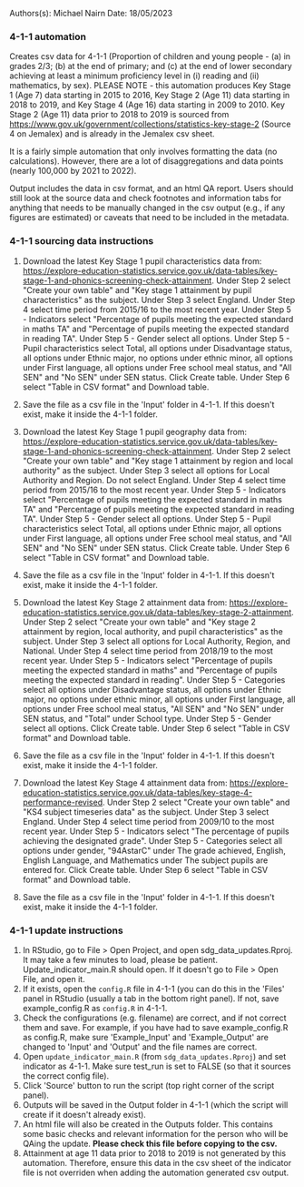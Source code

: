Authors(s): Michael Nairn
Date: 18/05/2023

### 4-1-1 automation

Creates csv data for 4-1-1 (Proportion of children and young people - (a) in grades 2/3; (b) at the end of primary; and (c) at the end of lower secondary achieving at least a minimum proficiency level in (i) reading and (ii) mathematics, by sex). PLEASE NOTE - this automation produces Key Stage 1 (Age 7) data starting in 2015 to 2016, Key Stage 2 (Age 11) data starting in 2018 to 2019, and Key Stage 4 (Age 16) data starting in 2009 to 2010. Key Stage 2 (Age 11) data prior to 2018 to 2019 is sourced from https://www.gov.uk/government/collections/statistics-key-stage-2 (Source 4 on Jemalex) and is already in the Jemalex csv sheet. 

It is a fairly simple automation that only involves formatting the data (no calculations). However, there are a lot of disaggregations and data points (nearly 100,000 by 2021 to 2022).


Output includes the data in csv format, and an html QA report. Users should still look at the source data and check footnotes and information tabs for anything that needs to be manually changed in the csv output (e.g., if any figures are estimated) or caveats that need to be included in the metadata. 


### 4-1-1 sourcing data instructions

1) Download the latest Key Stage 1 pupil characteristics data from: https://explore-education-statistics.service.gov.uk/data-tables/key-stage-1-and-phonics-screening-check-attainment. 
Under Step 2 select "Create your own table" and "Key stage 1 attainment by pupil characteristics" as the subject.
Under Step 3 select England.
Under Step 4 select time period from 2015/16 to the most recent year.
Under Step 5 - Indicators select  "Percentage of pupils meeting the expected standard in maths TA" and "Percentage of pupils meeting the expected standard in reading TA".
Under Step 5 - Gender select all options.
Under Step 5 - Pupil characteristics select Total, all options under Disadvantage status, all options under Ethnic major, no options under ethnic minor, all options under First language, all options under Free school meal status, and "All SEN" and "No SEN" under SEN status.
Click Create table. 
Under Step 6 select "Table in CSV format" and Download table. 


2) Save the file as a csv file in the 'Input' folder in 4-1-1.  If this doesn't exist, make it inside the 4-1-1 folder.

3) Download the latest Key Stage 1 pupil geography data from: https://explore-education-statistics.service.gov.uk/data-tables/key-stage-1-and-phonics-screening-check-attainment. 
Under Step 2 select "Create your own table" and "Key stage 1 attainment by region and local authority" as the subject.
Under Step 3 select all options for Local Authority and Region. Do not select England.
Under Step 4 select time period from 2015/16 to the most recent year.
Under Step 5 - Indicators select  "Percentage of pupils meeting the expected standard in maths TA" and "Percentage of pupils meeting the expected standard in reading TA".
Under Step 5 - Gender select all options.
Under Step 5 - Pupil characteristics select Total, all options under Ethnic major, all options under First language, all options under Free school meal status, and "All SEN" and "No SEN" under SEN status. 
Click Create table.
Under Step 6 select "Table in CSV format" and Download table. 

4) Save the file as a csv file in the 'Input' folder in 4-1-1.  If this doesn't exist, make it inside the 4-1-1 folder.

5) Download the latest Key Stage 2 attainment data from: https://explore-education-statistics.service.gov.uk/data-tables/key-stage-2-attainment. 
Under Step 2 select "Create your own table" and "Key stage 2 attainment by region, local authority, and pupil characteristics" as the subject.
Under Step 3 select all options for Local Authority, Region, and National. 
Under Step 4 select time period from 2018/19 to the most recent year.
Under Step 5 - Indicators select  "Percentage of pupils meeting the expected standard in maths" and "Percentage of pupils meeting the expected standard in reading".
Under Step 5 - Categories select all options under Disadvantage status, all options under Ethnic major, no options under ethnic minor, all options under First language, all options under Free school meal status, "All SEN" and "No SEN" under SEN status, and "Total" under School type.
Under Step 5 - Gender select all options.
Click Create table. 
Under Step 6 select "Table in CSV format" and Download table. 


6) Save the file as a csv file in the 'Input' folder in 4-1-1.  If this doesn't exist, make it inside the 4-1-1 folder.

7) Download the latest Key Stage 4 attainment data from: https://explore-education-statistics.service.gov.uk/data-tables/key-stage-4-performance-revised. 
Under Step 2 select "Create your own table" and "KS4 subject timeseries data" as the subject.
Under Step 3 select England. 
Under Step 4 select time period from 2009/10 to the most recent year.
Under Step 5 - Indicators select  "The percentage of pupils achieving the designated grade".
Under Step 5 - Categories select all options under gender, "94AstarC" under The grade achieved, English, English Language, and Mathematics under The subject pupils are entered for. 
Click Create table. 
Under Step 6 select "Table in CSV format" and Download table. 


8) Save the file as a csv file in the 'Input' folder in 4-1-1.  If this doesn't exist, make it inside the 4-1-1 folder.






### 4-1-1 update instructions

1) In RStudio, go to File > Open Project, and open sdg_data_updates.Rproj. It may take a few minutes to load, please be patient. Update_indicator_main.R should open. If it doesn't go to File > Open File, and open it. 
4) If it exists, open the `config.R` file in 4-1-1 (you can do this in the 'Files' panel in RStudio (usually a tab in the bottom right panel). If not, save example_config.R as `config.R` in 4-1-1.
5) Check the configurations (e.g. filename) are correct, and if not correct them and save. For example, if you have had to save example_config.R as config.R, make sure 'Example_Input' and 'Example_Output' are changed to 'Input' and 'Output' and the file names are correct. 
6) Open `update_indicator_main.R` (from `sdg_data_updates.Rproj`) and set indicator as 4-1-1. Make sure test_run is set to FALSE (so that it sources the correct config file). 
7) Click 'Source' button to run the script (top right corner of the script panel).  
8) Outputs will be saved in the Output folder in 4-1-1 (which the script will create if it doesn't already exist).  
9) An html file will also be created in the Outputs folder. This contains some basic checks and relevant information for the person who will be QAing the update. **Please check this file before copying to the csv.** 
10) Attainment at age 11 data prior to 2018 to 2019 is not generated by this automation. Therefore, ensure this data in the csv sheet of the indicator file is not overriden when adding the automation generated csv output. 
